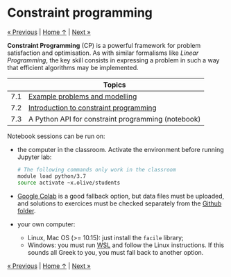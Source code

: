 # Constraint programming

[« Previous](../6_complexity) \| [Home ↑](../) \| [Next »](../8_stochastic)

**Constraint Programming** (CP) is a powerful framework for problem satisfaction and optimisation. As with similar formalisms like _Linear Programming_, the key skill consists in expressing a problem in such a way that efficient algorithms may be implemented.

|     | Topics                                             |
| --- | -------------------------------------------------- |
| 7.1 | [Example problems and modelling](problems)         |
| 7.2 | [Introduction to constraint programming](theory)   |
| 7.3 | A Python API for constraint programming (notebook) |

Notebook sessions can be run on:

- the computer in the classroom. Activate the environment before running Jupyter lab:

  ```bash
  # The following commands only work in the classroom
  module load python/3.7
  source activate ~x.olive/students
  ```

- [Google Colab](https://colab.research.google.com/github/xoolive/optim4ai/) is a good fallback option, but data files must be uploaded, and solutions to exercices must be checked separately from the [Github folder](https://github.com/xoolive/optim4ai/tree/master/2_gradient/solutions).

- your own computer:

  - Linux, Mac OS (>= 10.15): just install the `facile` library;
  - Windows: you must run [WSL](https://docs.microsoft.com/en-us/windows/wsl/install-win10) and follow the Linux instructions.
    If this sounds all Greek to you, you must fall back to another option.

[« Previous](../6_complexity) \| [Home ↑](../) \| [Next »](../8_stochastic)

